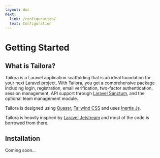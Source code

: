```yaml
---
layout: doc
next:
  link: /configuration/
  text: Configuration
---
```


# Getting Started

## What is Tailora?

Tailora is a Laravel application scaffolding that is an ideal foundation for your next Laravel project. With Tailora,
you get a comprehensive package including login, registration, email verification, two-factor authentication, session
management, API support through [Laravel Sanctum](https://github.com/laravel/sanctum), and the optional team management
module.

Tailora is designed using [Quasar](https://quasar.dev/), [Tailwind CSS](https://tailwindcss.com) and
uses [Inertia Js](https://inertiajs.com/).

Tailora is heavily inspired by [Laravel Jetstream](https://jetstream.laravel.com/) and most of the code is borrowed from
there.

## Installation

Coming soon...

[//]: # (You may install Tailora via Composer:)

[//]: # ()

[//]: # (```bash)

[//]: # (composer require tailora/tailora)

[//]: # (```)

[//]: # ()

[//]: # (After installing Tailora, run the installation command:)

[//]: # ()

[//]: # (```bash)

[//]: # (php artisan tailora:install)

[//]: # (```)

